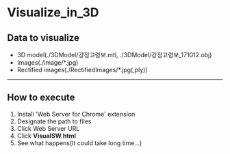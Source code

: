 # Visualize_in_3D

## Data to visualize
* 3D model(./3DModel/강정고령보.mtl, ./3DModel/강정고령보_171012.obj)
* Images(./image/*.jpg)
* Rectified images(./RectifiedImages/*.jpg(,ply))
***

## How to execute
1. Install 'Web Server for Chrome' extension
2. Designate the path to files
3. Click Web Server URL
4. Click **VisualSW.html**
5. See what happens(It could take long time...)
